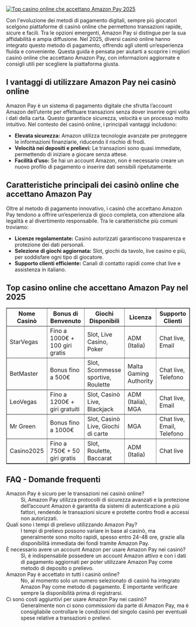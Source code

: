 [![Top casino online che accettano Amazon Pay 2025](https://123-caf.pages.dev/gitsignup.png)](https://vrmoo.ru/Bt82HjjY)

<p>Con l'evoluzione dei metodi di pagamento digitali, sempre più giocatori scelgono piattaforme di casinò online che permettono transazioni rapide, sicure e facili. Tra le opzioni emergenti, Amazon Pay si distingue per la sua affidabilità e ampia diffusione. Nel 2025, diversi casinò online hanno integrato questo metodo di pagamento, offrendo agli utenti un’esperienza fluida e conveniente. Questa guida è pensata per aiutarti a scoprire i migliori casinò online che accettano Amazon Pay, con informazioni aggiornate e consigli utili per scegliere la piattaforma giusta.</p>  <h2>I vantaggi di utilizzare Amazon Pay nei casinò online</h2> <p>Amazon Pay è un sistema di pagamento digitale che sfrutta l’account Amazon dell’utente per effettuare transazioni senza dover inserire ogni volta i dati della carta. Questo garantisce sicurezza, velocità e un processo molto intuitivo. Nel contesto dei casinò online, i principali vantaggi includono:</p> <ul> <li><strong>Elevata sicurezza:</strong> Amazon utilizza tecnologie avanzate per proteggere le informazioni finanziarie, riducendo il rischio di frodi.</li> <li><strong>Velocità nei depositi e prelievi:</strong> Le transazioni sono quasi immediate, permettendo di iniziare a giocare senza attese.</li> <li><strong>Facilità d’uso:</strong> Se hai un account Amazon, non è necessario creare un nuovo profilo di pagamento o inserire dati sensibili ripetutamente.</li> </ul>  <h2>Caratteristiche principali dei casinò online che accettano Amazon Pay</h2> <p>Oltre al metodo di pagamento innovativo, i casinò che accettano Amazon Pay tendono a offrire un’esperienza di gioco completa, con attenzione alla legalità e al divertimento responsabile. Tra le caratteristiche più comuni troviamo:</p> <ul> <li><strong>Licenze regolamentate:</strong> Casinò autorizzati garantiscono trasparenza e protezione dei dati personali.</li> <li><strong>Selezione di giochi aggiornata:</strong> Slot, giochi da tavolo, live casino e più, per soddisfare ogni tipo di giocatore.</li> <li><strong>Supporto clienti efficiente:</strong> Canali di contatto rapidi come chat live e assistenza in italiano.</li> </ul>  <h2>Top casino online che accettano Amazon Pay nel 2025</h2> <table border="1" cellpadding="8" cellspacing="0" style="border-collapse: collapse; width: 100%;"> <thead> <tr> <th>Nome Casinò</th> <th>Bonus di Benvenuto</th> <th>Giochi Disponibili</th> <th>Licenza</th> <th>Supporto Clienti</th> </tr> </thead> <tbody> <tr> <td>StarVegas</td> <td>Fino a 1000€ + 100 giri gratis</td> <td>Slot, Live Casino, Poker</td> <td>ADM (Italia)</td> <td>Chat live, Email</td> </tr> <tr> <td>BetMaster</td> <td>Bonus fino a 500€</td> <td>Slot, Scommesse sportive, Roulette</td> <td>Malta Gaming Authority</td> <td>Chat live, Telefono</td> </tr> <tr> <td>LeoVegas</td> <td>Fino a 1200€ + giri gratuiti</td> <td>Slot, Casinò Live, Blackjack</td> <td>ADM (Italia), MGA</td> <td>Chat live, Email</td> </tr> <tr> <td>Mr Green</td> <td>Bonus fino a 1000€</td> <td>Slot, Casinò Live, Giochi di carte</td> <td>MGA</td> <td>Chat live, Email, Telefono</td> </tr> <tr> <td>Casino2025</td> <td>Fino a 750€ + 50 giri gratis</td> <td>Slot, Roulette, Baccarat</td> <td>ADM (Italia)</td> <td>Chat live</td> </tr> </tbody> </table>  <h2>FAQ - Domande frequenti</h2> <dl>   <dt>Amazon Pay è sicuro per le transazioni nei casinò online?</dt>   <dd>Sì, Amazon Pay utilizza protocolli di sicurezza avanzati e la protezione dell’account Amazon è garantita da sistemi di autenticazione a più fattori, rendendo le transazioni sicure e protette contro frodi e accessi non autorizzati.</dd>      <dt>Quali sono i tempi di prelievo utilizzando Amazon Pay?</dt>   <dd>I tempi di prelievo possono variare in base al casinò, ma generalmente sono molto rapidi, spesso entro 24-48 ore, grazie alla disponibilità immediata dei fondi tramite Amazon Pay.</dd>      <dt>È necessario avere un account Amazon per usare Amazon Pay nei casinò?</dt>   <dd>Sì, è indispensabile possedere un account Amazon attivo e con i dati di pagamento aggiornati per poter utilizzare Amazon Pay come metodo di deposito o prelievo.</dd>      <dt>Amazon Pay è accettato in tutti i casinò online?</dt>   <dd>No, al momento solo un numero selezionato di casinò ha integrato Amazon Pay come metodo di pagamento. È importante verificare sempre la disponibilità prima di registrarsi.</dd>      <dt>Ci sono costi aggiuntivi per usare Amazon Pay nei casinò?</dt>   <dd>Generalmente non ci sono commissioni da parte di Amazon Pay, ma è consigliabile controllare le condizioni del singolo casinò per eventuali spese relative a transazioni o prelievi.</dd> </dl>